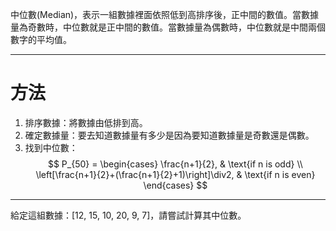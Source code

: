 中位數(Median)，表示一組數據裡面依照低到高排序後，正中間的數值。當數據量為奇數時，中位數就是正中間的數值。當數據量為偶數時，中位數就是中間兩個數字的平均值。
- - -
# 方法
1. 排序數據：將數據由低排到高。
2. 確定數據量：要去知道數據量有多少是因為要知道數據量是奇數還是偶數。
3. 找到中位數：
$$
P_{50} =
\begin{cases}
    \frac{n+1}{2}, & \text{if n is odd} \\
    \left[\frac{n+1}{2}+(\frac{n+1}{2}+1)\right]\div2, & \text{if n is even}
\end{cases}
$$
- - -
給定這組數據：\[12, 15, 10, 20, 9, 7\]，請嘗試計算其中位數。